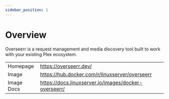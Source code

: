 ```yaml
---
sidebar_position: 1
---
```


# Overview

Overseerr is a request management and media discovery tool built to work with your existing Plex ecosystem.

|            |                                                      |
| ---------- | ---------------------------------------------------- |
| Homepage   | https://overseerr.dev/                               |
| Image      | https://hub.docker.com/r/linuxserver/overseerr       |
| Image Docs | https://docs.linuxserver.io/images/docker-overseerr/ |
